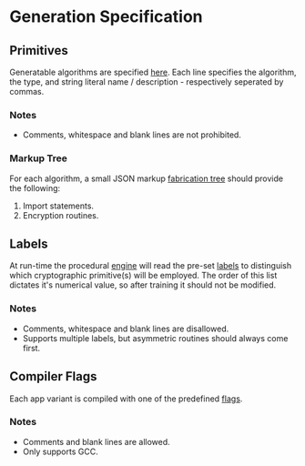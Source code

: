 # Generation Specification

## Primitives
Generatable algorithms are specified [here](pool). Each line specifies the algorithm, the type, and string literal name / description - respectively seperated by commas. 

### Notes
* Comments, whitespace and blank lines are not prohibited.

### Markup Tree
For each algorithm, a small JSON markup [fabrication tree](fab/) should provide the following:
1. Import statements.
2. Encryption routines.

## Labels
At run-time the procedural [engine](../../src/generate.py) will read the pre-set [labels](labels) to distinguish which cryptographic primitive(s) will be employed. The order of this list dictates it's numerical value, so after training it should not be modified.

### Notes
* Comments, whitespace and blank lines are disallowed.
* Supports multiple labels, but asymmetric routines should always come first.

## Compiler Flags 
Each app variant is compiled with one of the predefined [flags](flags).

### Notes
* Comments and blank lines are allowed.
* Only supports GCC.
